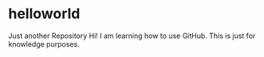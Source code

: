 # helloworld
Just another Repository
Hi!
I am learning how to use GitHub.
This is just for knowledge purposes.
